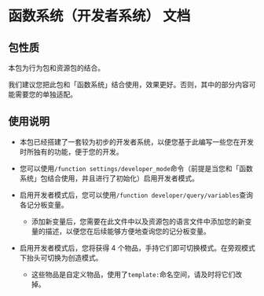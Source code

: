 # 函数系统（开发者系统） 文档

## 包性质

本包为行为包和资源包的结合。

我们建议您把此包和「函数系统」结合使用，效果更好。否则，其中的部分内容可能需要您的单独适配。

## 使用说明


* 本包已经搭建了一套较为初步的开发者系统，以便您基于此编写一些您在开发时所独有的功能，便于您的开发。

* 您可以使用`/function settings/developer_mode`命令（前提是当您和「函数系统」包结合使用，并且进行了初始化）启用开发者模式。

* 启用开发者模式后，您可以使用`/function developer/query/variables`查询各记分板变量。
  * 添加新变量后，您需要在此文件中以及资源包的语言文件中添加您的新变量的描述，以便您在后续能够方便地查询您的记分板变量。

* 启用开发者模式后，您将获得 4 个物品，手持它们即可切换模式。在旁观模式下抬头可切换为创造模式。
  * 这些物品是自定义物品，使用了`template:`命名空间，请及时将它们改掉。
